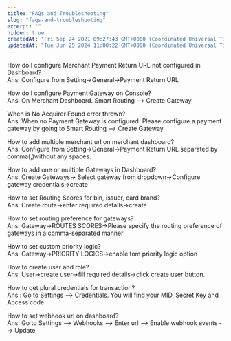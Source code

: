```yaml
---
title: "FAQs and Troubleshooting"
slug: "faqs-and-troubleshooting"
excerpt: ""
hidden: true
createdAt: "Fri Sep 24 2021 09:27:43 GMT+0000 (Coordinated Universal Time)"
updatedAt: "Tue Jun 25 2024 11:00:22 GMT+0000 (Coordinated Universal Time)"
---
```

How do I configure Merchant Payment Return URL not configured in Dashboard?  
Ans: Configure from Setting->General->Payment Return URL

How do I configure Payment Gateway on Console?  
Ans: On Merchant Dashboard. Smart Routing --> Create Gateway

When is No Acquirer Found error thrown?  
Ans: When no Payment Gateway is configured. Please configure a payment gateway by going to Smart Routing --> Create Gateway

How to add multiple merchant url on merchant dashboard?  
Ans: Configure from Setting->General->Payment Return URL separated by comma(,)without any spaces.

How to add one or multiple Gateways in Dashboard?  
Ans: Create Gateways-> Select gateway from dropdown->Configure gateway credentials->create

How to set Routing Scores for bin, issuer, card brand?  
Ans: Create route->enter required details->create

How to set routing preference for gateways?  
Ans: Gateway->ROUTES SCORES->Please specify the routing preference of gateways in a comma-separated manner 

How to set custom priority logic?  
Ans: Gateway->PRIORITY LOGICS->enable tom priority logic option

How to create user and role?  
Ans: User->create user->fill required details->click create user button.

How to get plural credentials for transaction?  
Ans : Go to Settings --> Credentials. You will find your MID, Secret Key and Access code

How to set webhook url on dashboard?  
Ans: Go to Settings --> Webhooks --> Enter url --> Enable webhook events --> Update
